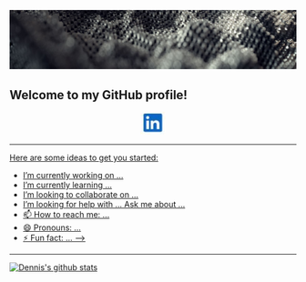 [![Header](icons/h.JPG "Header")]()

## Welcome to my GitHub profile!


<p align="center">
  <a href="https://www.linkedin.com/in/dennis-breuer-838260134/"><img height="40" src="icons/linkedin_icon.JPG"</a>
</p>

<hr>

Here are some ideas to get you started:

-  I’m currently working on ...
-  I’m currently learning ...
-  I’m looking to collaborate on ...
-  I’m looking for help with ...
 Ask me about ...
- 📫 How to reach me: ...
- 😄 Pronouns: ...
- ⚡ Fun fact: ...
-->

<hr>

[![Dennis's github stats](https://github-readme-stats.vercel.app/api?username=dennisb1239&count_private=true&show_icons=true&theme=radical&hide_rank=false)](https://github.com/anuraghazra/github-readme-stats)

<!--
**dennisb1239/dennisb1239** is a ✨ _special_ ✨ repository because its `README.md` (this file) appears on your GitHub profile.





